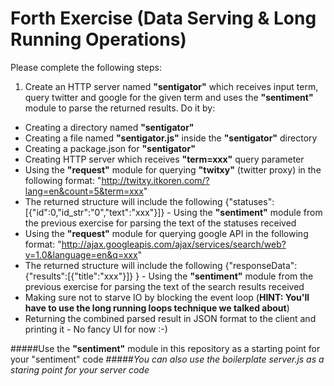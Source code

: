 Forth Exercise (Data Serving & Long Running Operations)
=================================================

Please complete the following steps:
 
1. Create an HTTP server named **"sentigator"** which receives input term, query twitter and google for the given term and uses the **"sentiment"** module to parse the returned results. Do it by:
 * Creating a directory named **"sentigator"**
 * Creating a file named **"sentigator.js"** inside the **"sentigator"** directory
 * Creating a package.json for **"sentigator"**
 * Creating HTTP server which receives **"term=xxx"** query parameter
 * Using the **"request"** module for querying **"twitxy"** (twitter proxy) in the following format: "http://twitxy.itkoren.com/?lang=en&count=5&term=xxx"
 * The returned structure will include the following {"statuses":[{"id":0,"id_str":"0","text":"xxx"}]} - Using the **"sentiment"** module from the previous exercise for parsing the text of the statuses received
 * Using the **"request"** module for querying google API in the following format: "http://ajax.googleapis.com/ajax/services/search/web?v=1.0&language=en&q=xxx"
 * The returned structure will include the following {"responseData": {"results":[{"title":"xxx"}]} } - Using the **"sentiment"** module from the previous exercise for parsing the text of the search results received
 * Making sure not to starve IO by blocking the event loop (**HINT: You'll have to use the long running loops technique we talked about**)
 * Returning the combined parsed result in JSON format to the client and printing it - No fancy UI for now :-)

#####Use the **"sentiment"** module in this repository as a starting point for your "sentiment" code
#####*You can also use the boilerplate server.js as a staring point for your server code*